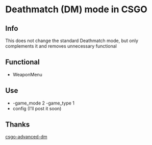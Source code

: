 # Deathmatch (DM) mode in CSGO

## Info
This does not change the standard Deathmatch mode, but only complements it and removes unnecessary functional

## Functional 
- WeaponMenu

## Use
- -game_mode 2 -game_type 1
- config (I'll post it soon)

## Thanks
[csgo-advanced-dm](https://github.com/alexey-gamov/csgo-advanced-dm)